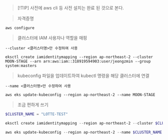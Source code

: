 > [!TIP] 사전에 aws cli 등 사전 설치는 완료 된 것으로 본다.

> 자격증명
```shell
aws configure
```

> 클러스터에 IAM 사용자나 역할을 매핑
```shell hl:1
--cluster <클러스터명>만 수정하여 사용

eksctl create iamidentitymapping --region ap-northeast-2 --cluster MOON-STAGE --arn arn:aws:iam::318919594903:user/jeongzmin --group system:masters
```

> kubeconfig 파일을 업데이트하여 kubectl 명령을 해당 클러스터에 연결
```shell hl:1
--name <클러스터명>만 수정하여 사용

aws eks update-kubeconfig --region ap-northeast-2 --name MOON-STAGE
```

> 조금 편하게 쓰기
```powershell hl:1
$CLUSTER_NAME = "LOTTE-TEST"

eksctl create iamidentitymapping --region ap-northeast-2 --cluster $CLUSTER_NAME --arn arn:aws:iam::318919594903:user/jeongzmin --group system:masters

aws eks update-kubeconfig --region ap-northeast-2 --name $CLUSTER_NAME
```
